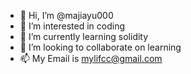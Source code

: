 - 👋 Hi, I’m @majiayu000
- 👀 I’m interested in coding
- 🌱 I’m currently learning solidity
- 💞️ I’m looking to collaborate on learning
- 📫 My Email is mylifcc@gmail.com

<!---
majiayu000/majiayu000 is a ✨ special ✨ repository because its `README.md` (this file) appears on your GitHub profile.
You can click the Preview link to take a look at your changes.
--->
